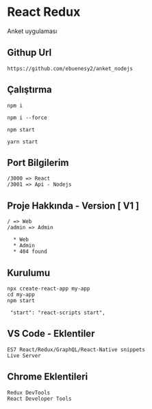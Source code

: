 # React Redux
Anket uygulaması


 
## Githup Url
 ```
https://github.com/ebuenesy2/anket_nodejs
```



## Çalıştırma

```
npm i
``` 

```
npm i --force
```
```
npm start
``` 

```
yarn start
``` 

## Port Bilgilerim

 ```
 /3000 => React
 /3001 => Api - Nodejs
  ```

  ## Proje Hakkında - Version [ V1 ]

 ```
 / => Web
 /admin => Admin
  ```

 ```   
   * Web
   * Admin 
   * 404 found
  ```


## Kurulumu

```
npx create-react-app my-app
cd my-app
npm start
```

```
 "start": "react-scripts start",
```

## VS Code - Eklentiler

```
ES7 React/Redux/GraphQL/React-Native snippets
Live Server
```

## Chrome Eklentileri

```
Redux DevTools
React Developer Tools
```
